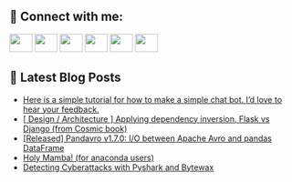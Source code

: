 ## 🔎 Connect with me:
[<img height="32" width="40" src="https://cdn.jsdelivr.net/npm/simple-icons@v5/icons/telegram.svg" />](https://t.me/bullbesh)
[<img height="32" width="40" src="https://cdn.jsdelivr.net/npm/simple-icons@v5/icons/vk.svg" />](https://vk.com/bullbesh)
[<img height="32" width="40" src="https://cdn.jsdelivr.net/npm/simple-icons@v5/icons/twitter.svg" />](https://twitter.com/bullbesh1)
[<img height="32" width="40" src="https://cdn.jsdelivr.net/npm/simple-icons@v5/icons/instagram.svg" />](https://www.instagram.com/bullbesh)
[<img height="32" width="40" src="https://cdn.jsdelivr.net/npm/simple-icons@v5/icons/reddit.svg" />](https://www.reddit.com/user/bullbesh)
[<img height="32" width="40" src="https://cdn.jsdelivr.net/npm/simple-icons@v5/icons/youtube.svg" />](https://www.youtube.com/channel/UCtfjRs6uzgq5mfm8S06WTcg)

## 📕 Latest Blog Posts
<!-- BLOG-POST-LIST:START -->
- [Here is a simple tutorial for how to make a simple chat bot. I’d love to hear your feedback.](https://www.reddit.com/r/Python/comments/vn5227/here_is_a_simple_tutorial_for_how_to_make_a/)
- [[ Design / Architecture ] Applying dependency inversion, Flask vs Django &lpar;from Cosmic book&rpar;](https://www.reddit.com/r/Python/comments/vn3ebz/design_architecture_applying_dependency_inversion/)
- [[Released] Pandavro v1.7.0: I/O between Apache Avro and pandas DataFrame](https://www.reddit.com/r/Python/comments/vn331i/released_pandavro_v170_io_between_apache_avro_and/)
- [Holy Mamba! &lpar;for anaconda users&rpar;](https://www.reddit.com/r/Python/comments/vn3045/holy_mamba_for_anaconda_users/)
- [Detecting Cyberattacks with Pyshark and Bytewax](https://www.reddit.com/r/Python/comments/vn1y7h/detecting_cyberattacks_with_pyshark_and_bytewax/)
<!-- BLOG-POST-LIST:END -->
